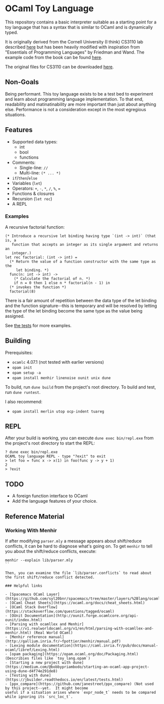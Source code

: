 # OCaml Toy Language

This repository contains a basic interpreter suitable as a starting point for a 
toy language that has a syntax that is similar to OCaml and is dynamically 
typed.

It is originally derived from the Cornell University (I think) CS3110 lab 
described 
[here](https://www.cs.cornell.edu/courses/cs3110/2015fa/l/12-interp/rec.html)
but has been heavily modified with inspiration from "Essentials of Programming 
Languages" by Friedman and Wand.  The example code from the book can be found 
[here](https://github.com/mwand/eopl3).

The original files for CS3110 can be downloaded 
[here](https://www.cs.cornell.edu/courses/cs3110/2015fa/l/12-interp/rec-code.zip).

## Non-Goals

Being performant. This toy language exists to be a test bed to experiment and 
learn about programming language implementation. To that
end, readability and matinatinability are more important than just about
anything else.  Performance is not a consideration except in the most 
egregious situations.

## Features

- Supported data types:
  - int
  - bool
  - functions
- Comments:
  - Single-line: `//`
  - Multi-line: `(* ... *)`
- `if`/`then`/`else`
- Variables (`let`)
- Operators: `+`, `-`, `*`, `/`, `%`, `=`
- Functions & closures
- Recursion (`let rec`)
- A REPL

### Examples

A recursive factorial function:

```
(* Introduce a recursive let binding having type `(int -> int)` (that is, a 
   function that accepts an integer as its single argument and returns an 
   integer.)
let rec factorial: (int -> int) = 
  (* Return the value of a function constructor with the same type as the 
     let binding. *)
  func(n: int -> int) -> 
    (* Calculate the factorial of n. *)
    if n = 0 then 1 else n * factorial(n - 1) in 
  (* invokes the function *)
  factorial(8)
```

There is a fair amount of repetition between the data type of the let binding 
and the function signature--this is temporary and will be resolved by letting
the type of the let binding become the same type as the value being assigned.

See [the tests](./test/test.ml) for more examples.

## Building 

Prerequisites:

- `ocamlc` 4.07.1 (not tested with earlier versions)
- `opam init`
- `opam setup -a`
- `opam install menhir linenoise ounit unix dune`

To build, run `dune build` from the project's root directory.  To build and test, run `dune runtest`.

I also recommend:

- `opam install merlin utop ocp-indent tuareg`

## REPL

After your build is working, you can execute `dune exec bin/repl.exe` from the project's root directory to
start the REPL:

```
? dune exec bin/repl.exe
OCAML toy language REPL - type "?exit" to exit
> let foo = func x -> x(1) in foo(func y -> y + 1)
2
> ?exit
```

## TODO

- A foreign function interface to OCaml
- Add the language features of your choice.

## Reference Material

### Working With Menhir 

If after modifying `parser.mly` a message appears about shift/reduce conflicts, it can be hard to diagnose
what's going on.  To get `menhir` to tell you about the shift/reduce conflicts, execute:

```
menhir --explain lib/parser.mly
``

Then, you can examine the file `lib/parser.conflicts` to read about the first shift/reduce conflict detected.

### Helpful links

- [Spacemacs OCaml Layer](https://github.com/syl20bnr/spacemacs/tree/master/layers/%2Blang/ocaml)
- [OCaml Cheat Sheets](https://ocaml.org/docs/cheat_sheets.html)
- [OCaml Stack Overflow](https://stackoverflow.com/questions/tagged/ocaml)
- [OUnit Documentation](http://ounit.forge.ocamlcore.org/api-ounit/index.html)
- [Parsing with ocamllex and Menhir](https://v1.realworldocaml.org/v1/en/html/parsing-with-ocamllex-and-menhir.html) (Real World OCaml)
- [Menhir reference manual](http://gallium.inria.fr/~fpottier/menhir/manual.pdf)
- [Lexing module documentation](https://caml.inria.fr/pub/docs/manual-ocaml/libref/Lexing.html)
- [opam packaging](https://opam.ocaml.org/doc/Packaging.html) (Describies files like `toy_lang.opam`)
- [Starting a new project with dune](https://medium.com/@bobbypriambodo/starting-an-ocaml-app-project-using-dune-d4f74e291de8)
- [Testing with dune](https://jbuilder.readthedocs.io/en/latest/tests.html)
- [ppx_compare](https://github.com/janestreet/ppx_compare) (Not used by this project--yet.  It might become
useful if a situation arises where `expr_node_t` needs to be compared while ignoring its `src_loc_t`.

